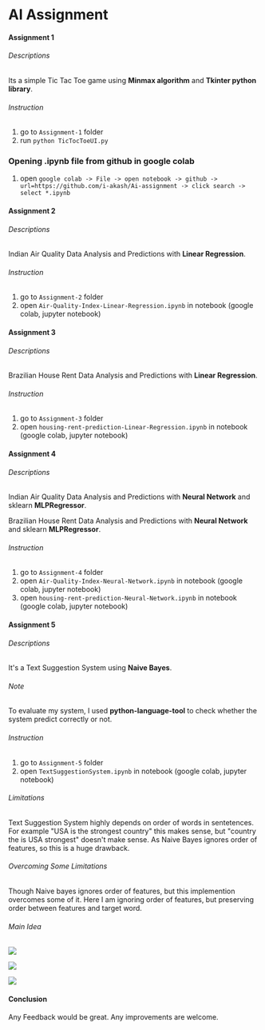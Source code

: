 # 					AI Assignment

#### Assignment 1

###### Descriptions

Its a simple Tic Tac Toe game using **Minmax algorithm** and **Tkinter python library**.

###### Instruction

1. go to ```Assignment-1``` folder
2. run ```python TicTocToeUI.py``` 



### Opening .ipynb file from github in google colab

1. open ```google colab -> File -> open notebook -> github -> url=https://github.com/i-akash/Ai-assignment -> click search -> select *.ipynb```

#### Assignment 2

###### Descriptions

Indian Air Quality Data Analysis and Predictions with **Linear Regression**.

###### Instruction

1. go to ```Assignment-2``` folder
2. open  ```Air-Quality-Index-Linear-Regression.ipynb``` in notebook (google colab, jupyter notebook) 



#### Assignment 3

###### Descriptions

Brazilian House Rent Data Analysis and Predictions with **Linear Regression**.

###### Instruction

1. go to ```Assignment-3``` folder
2. open  ```housing-rent-prediction-Linear-Regression.ipynb``` in notebook (google colab, jupyter notebook) 



#### Assignment 4

###### Descriptions

Indian Air Quality Data Analysis and Predictions with **Neural Network** and sklearn **MLPRegressor**.

Brazilian House Rent Data Analysis and Predictions with **Neural Network** and sklearn **MLPRegressor**.

###### Instruction

1. go to ```Assignment-4``` folder
2. open  ```Air-Quality-Index-Neural-Network.ipynb``` in notebook (google colab, jupyter notebook) 
3. open  ```housing-rent-prediction-Neural-Network.ipynb``` in notebook (google colab, jupyter notebook) 

#### Assignment 5

###### Descriptions

It's a Text Suggestion System using **Naive Bayes**. 

###### Note 

To evaluate my system, I used **python-language-tool** to check whether the system predict correctly or not.

###### Instruction

1. go to ```Assignment-5``` folder
2. open  ```TextSuggestionSystem.ipynb``` in notebook (google colab, jupyter notebook) 

###### Limitations

Text Suggestion System highly depends on order of words in sentetences. For example "USA is the strongest country"  this makes sense, but "country the is USA strongest" doesn't make sense. As Naive Bayes ignores order of features, so this is a huge drawback.

###### Overcoming Some Limitations

Though Naive bayes ignores order of features, but this implemention overcomes some of it. Here I am ignoring order of features, but preserving order between features and target word. 

###### Main Idea

![](https://i.ibb.co/4WDBnBM/p1.jpg)

![](https://i.ibb.co/tJhBJbX/p2.jpg)

![](https://i.ibb.co/GvdRPZz/p3.jpg)



 

 

#### Conclusion

Any Feedback would be great. Any improvements are welcome.

